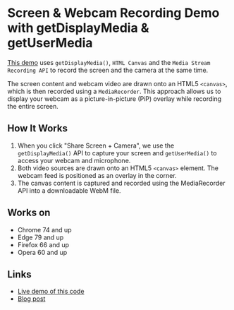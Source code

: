 # Screen & Webcam Recording Demo with getDisplayMedia & getUserMedia

[This demo](https://addpipe.com/get-display-media-with-cam/) uses `getDisplayMedia()`, `HTML Canvas` and the `Media Stream Recording API` to record the screen and the camera at the same time.

The screen content and webcam video are drawn onto an HTML5 `<canvas>`, which is then recorded using a `MediaRecorder`. This approach allows us to display your webcam as a picture-in-picture (PiP) overlay while recording the entire screen.

## How It Works
1. When you click "Share Screen + Camera", we use the `getDisplayMedia()` API to capture your screen and `getUserMedia()` to access your webcam and microphone.
2. Both video sources are drawn onto an HTML5 `<canvas>` element. The webcam feed is positioned as an overlay in the corner.
3. The canvas content is captured and recorded using the MediaRecorder API into a downloadable WebM file.

## Works on
* Chrome 74 and up
* Edge 79 and up
* Firefox 66 and up
* Opera 60 and up

## Links
* [Live demo of this code](https://addpipe.com/get-display-media-with-cam-demo/)
* [Blog post](https://blog.addpipe.com/recording-the-webcam-and-screen-same-time/)
